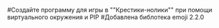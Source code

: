 #Создайте программу для игры в ""Крестики-нолики"" при помощи виртуального окружения и PIP
#Добавлена библотека  emoji 2.2.0
